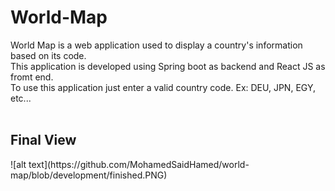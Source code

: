 # World-Map
World Map is a web application used to display a country's information based on its code. <br/>
This application is developed using Spring boot as backend and React JS as fromt end. <br/>
To use this application just enter a valid country code. Ex: DEU, JPN, EGY, etc... <br/><br/>
<h2>Final View </h2>
![alt text](https://github.com/MohamedSaidHamed/world-map/blob/development/finished.PNG)

